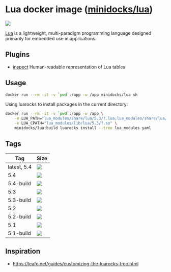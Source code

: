 Lua docker image ([minidocks/lua](https://hub.docker.com/r/minidocks/lua))
==========================================================================

![](https://upload.wikimedia.org/wikipedia/commons/thumb/c/cf/Lua-Logo.svg/100px-Lua-Logo.svg.png)

[Lua](https://www.lua.org/) is a lightweight, multi-paradigm programming
language designed primarily for embedded use in applications.

Plugins
-------

- [inspect](https://github.com/kikito/inspect.lua) Human-readable representation
  of Lua tables

Usage
-----

```bash
docker run --rm -it -v `pwd`:/app -w /app minidocks/lua sh
```

Using luarocks to install packages in the current directory:

```bash
docker run --rm -it -v `pwd`:/app -w /app \
    -e LUA_PATH="lua_modules/share/lua/5.3/?.lua;lua_modules/share/lua/5.3/?/init.lua;;" \
    -e LUA_CPATH="lua_modules/lib/lua/5.3/?.so" \
    minidocks/lua:build luarocks install --tree lua_modules yaml
```

Tags
----

| Tag         | Size                                                                                                           |
|-------------|----------------------------------------------------------------------------------------------------------------|
| latest, 5.4 | ![](https://img.shields.io/docker/image-size/minidocks/lua/latest?style=flat-square&logo=docker&label=size)    |
| 5.4         | ![](https://img.shields.io/docker/image-size/minidocks/lua/5.4?style=flat-square&logo=docker&label=size)       |
| 5.4-build   | ![](https://img.shields.io/docker/image-size/minidocks/lua/5.4-build?style=flat-square&logo=docker&label=size) |
| 5.3         | ![](https://img.shields.io/docker/image-size/minidocks/lua/5.3?style=flat-square&logo=docker&label=size)       |
| 5.3-build   | ![](https://img.shields.io/docker/image-size/minidocks/lua/5.3-build?style=flat-square&logo=docker&label=size) |
| 5.2         | ![](https://img.shields.io/docker/image-size/minidocks/lua/5.2?style=flat-square&logo=docker&label=size)       |
| 5.2-build   | ![](https://img.shields.io/docker/image-size/minidocks/lua/5.2-build?style=flat-square&logo=docker&label=size) |
| 5.1         | ![](https://img.shields.io/docker/image-size/minidocks/lua/5.1?style=flat-square&logo=docker&label=size)       |
| 5.1-build   | ![](https://img.shields.io/docker/image-size/minidocks/lua/5.1-build?style=flat-square&logo=docker&label=size) |

Inspiration
-----------

- https://leafo.net/guides/customizing-the-luarocks-tree.html
